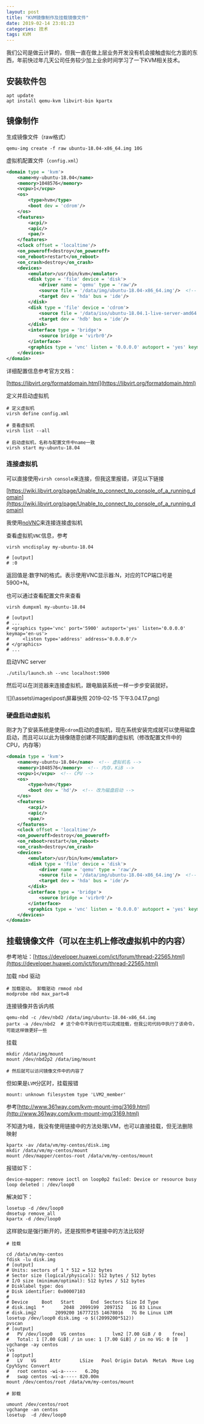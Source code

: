 ```yaml
---
layout: post
title: "KVM镜像制作及挂载镜像文件"
date: 2019-02-14 23:01:23
categories: 技术
tags: KVM
---
```


我们公司是做云计算的，但我一直在做上层业务开发没有机会接触虚拟化方面的东西，年前快过年几天公司任务较少加上业余时间学习了一下KVM相关技术。

## 安装软件包

```shell
apt update
apt install qemu-kvm libvirt-bin kpartx
```

## 镜像制作

生成镜像文件（raw格式）

```shell
qemu-img create -f raw ubuntu-18.04-x86_64.img 10G
```

虚拟机配置文件（`config.xml`）

```xml
<domain type = 'kvm'>
    <name>my-ubuntu-18.04</name>
    <memory>1048576</memory>
    <vcpu>1</vcpu>
    <os>
        <type>hvm</type>
        <boot dev = 'cdrom'/>
    </os>
    <features>
        <acpi/>
        <apic/>
        <pae/>
    </features>
    <clock offset = 'localtime'/>
    <on_poweroff>destroy</on_poweroff>
    <on_reboot>restart</on_reboot>
    <on_crash>destroy</on_crash>
    <devices>
        <emulator>/usr/bin/kvm</emulator>
        <disk type = 'file' device = 'disk'>
            <driver name = 'qemu' type = 'raw'/>
            <source file = '/data/img/ubuntu-18.04-x86_64.img'/>  <!-- 镜像文件，上面qemu-img创建 -->
            <target dev = 'hda' bus = 'ide'/>
        </disk>
        <disk type = 'file' device = 'cdrom'>
            <source file = '/data/iso/ubuntu-18.04.1-live-server-amd64.iso'/>  <!-- 安装介质文件 光盘镜像 -->
            <target dev = 'hdb' bus = 'ide'/>
        </disk>
        <interface type = 'bridge'>
            <source bridge = 'virbr0'/>
        </interface>
        <graphics type = 'vnc' listen = '0.0.0.0' autoport = 'yes' keymap = 'en-us'/>
    </devices>
</domain>
```

详细配置信息参考官方文档：

[https://libvirt.org/formatdomain.html](https://libvirt.org/formatdomain.html)

定义并启动虚拟机

```shell
# 定义虚拟机
virsh define config.xml

# 查看虚拟机
virsh list --all

# 启动虚拟机，名称与配置文件中name一致
virsh start my-ubuntu-18.04
```

### 连接虚拟机

可以直接使用`virsh console`来连接，但我这里报错，详见以下链接

[https://wiki.libvirt.org/page/Unable_to_connect_to_console_of_a_running_domain](https://wiki.libvirt.org/page/Unable_to_connect_to_console_of_a_running_domain)

我使用[noVNC](https://github.com/novnc/noVNC)来连接连接虚拟机

查看虚拟机`VNC`信息，参考

```shell
virsh vncdisplay my-ubuntu-18.04

# [output]
# :0
```

返回值是:数字N的格式。表示使用VNC显示器:N，对应的TCP端口号是5900+N。

也可以通过查看配置文件来查看

```shell
virsh dumpxml my-ubuntu-18.04

# [output]
# ...
# <graphics type='vnc' port='5900' autoport='yes' listen='0.0.0.0' keymap='en-us'>
#     <listen type='address' address='0.0.0.0'/>
# </graphics>
# ...
```

启动VNC server

```shell
./utils/launch.sh --vnc localhost:5900
```

然后可以在浏览器来连接虚拟机，跟电脑装系统一样一步步安装就好。

![](\assets\images\post\屏幕快照 2019-02-15 下午3.04.17.png)

### 硬盘启动虚拟机

刚才为了安装系统是使用`cdrom`启动的虚拟机，现在系统安装完成就可以使用磁盘启动，而且可以以此为镜像随意创建不同配置的虚拟机（修改配置文件中的CPU，内存等）

```xml
<domain type = 'kvm'>
    <name>my-ubuntu-18.04</name>  <!-- 虚拟机名 -->
    <memory>1048576</memory>  <!-- 内存，KiB -->
    <vcpu>1</vcpu>  <!-- CPU -->
    <os>
        <type>hvm</type>
        <boot dev = 'hd'/>  <!-- 改为磁盘启动 -->
    </os>
    <features>
        <acpi/>
        <apic/>
        <pae/>
    </features>
    <clock offset = 'localtime'/>
    <on_poweroff>destroy</on_poweroff>
    <on_reboot>restart</on_reboot>
    <on_crash>destroy</on_crash>
    <devices>
        <emulator>/usr/bin/kvm</emulator>
        <disk type = 'file' device = 'disk'>
            <driver name = 'qemu' type = 'raw'/>
            <source file = '/data/img/ubuntu-18.04-x86_64.img'/>  <!-- 可以复制该镜像以创建新的虚拟机 -->
            <target dev = 'hda' bus = 'ide'/>
        </disk>
        <interface type = 'bridge'>
            <source bridge = 'virbr0'/>
        </interface>
        <graphics type = 'vnc' listen = '0.0.0.0' autoport = 'yes' keymap = 'en-us'/>
    </devices>
</domain>
```

## 挂载镜像文件（可以在主机上修改虚拟机中的内容）

参考地址：[https://developer.huawei.com/ict/forum/thread-22565.html](https://developer.huawei.com/ict/forum/thread-22565.html)

加载 nbd 驱动

```shell
# 加载驱动。 卸载驱动 rmmod nbd
modprobe nbd max_part=8  
```

连接镜像并告诉内核

```shell
qemu-nbd -c /dev/nbd2 /data/img/ubuntu-18.04-x86_64.img
partx -a /dev/nbd2  # 这个命令不执行也可以完成挂载，但我公司代码中执行了该命令，可能这样做更好一些
```

挂载

```shell
mkdir /data/img/mount
mount /dev/nbd2p2 /data/img/mount

# 然后就可以访问镜像文件中的内容了
```

但如果是`LVM`分区时，挂载报错

```
mount: unknown filesystem type 'LVM2_member'
```

参考[http://www.361way.com/kvm-mount-img/3169.html](http://www.361way.com/kvm-mount-img/3169.html)

不知道为啥，我没有使用链接中的方法处理LVM，也可以直接挂载，但无法删除映射

```shell
kpartx -av /data/vm/my-centos/disk.img
mkdir /data/vm/my-centos/mount
mount /dev/mapper/centos-root /data/vm/my-centos/mount
```

报错如下：

```
device-mapper: remove ioctl on loop0p2 failed: Device or resource busy
loop deleted : /dev/loop0
```

解决如下：

```shell
losetup -d /dev/loop0
dmsetup remove_all
kpartx -d /dev/loop0
```

这样貌似是强行断开的，还是按照参考链接中的方法比较好

```shell
# 挂载

cd /data/vm/my-centos
fdisk -lu disk.img
# [output]
# Units: sectors of 1 * 512 = 512 bytes
# Sector size (logical/physical): 512 bytes / 512 bytes
# I/O size (minimum/optimal): 512 bytes / 512 bytes
# Disklabel type: dos
# Disk identifier: 0x00007103
#
# Device     Boot   Start      End  Sectors Size Id Type
# disk.img1  *       2048  2099199  2097152   1G 83 Linux
# disk.img2       2099200 16777215 14678016   7G 8e Linux LVM
losetup /dev/loop0 disk.img -o $((2099200*512))
pvscan
# [output]
#   PV /dev/loop0   VG centos          lvm2 [7.00 GiB / 0    free]
#   Total: 1 [7.00 GiB] / in use: 1 [7.00 GiB] / in no VG: 0 [0   ]
vgchange -ay centos
lvs
# [optput]
#   LV   VG     Attr       LSize   Pool Origin Data%  Meta%  Move Log Cpy%Sync Convert
#   root centos -wi-a-----   6.20g
#   swap centos -wi-a----- 820.00m
mount /dev/centos/root /data/vm/my-centos/mount

# 卸载

umount /dev/centos/root
vgchange -an centos
losetup  -d /dev/loop0
```
